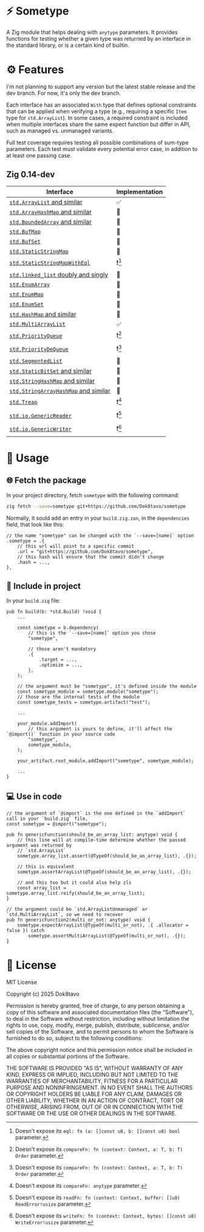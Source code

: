 # ⚡ Sometype

A Zig module that helps dealing with `anytype` parameters. It provides functions for testing 
whether a given type was returned by an interface in the standard library, or is a certain kind of
builtin.


# ⚙️ Features

I'm not planning to support any version but the latest stable release and the dev branch. For now,
it's only the dev branch.

Each interface has an associated `With` type that defines optional constraints that can be applied
when verifying a type (e.g., requiring a specific `Item` type for `std.ArrayList`). In some cases, a
required constraint is included when multiple interfaces share the same expect function but differ
in API, such as managed vs. unmanaged variants.

Full test coverage requires testing all possible combinations of sum-type parameters. Each test must validate every potential error case, in addition to at least one passing case.

## Zig 0.14-dev

| Interface                                                                                                                    | Implementation |
|------------------------------------------------------------------------------------------------------------------------------|----------------|
| [`std.ArrayList` and similar](https://ziglang.org/documentation/master/std/#std.array_list)                                  | ✅              |
| [`std.ArrayHashMap` and similar](https://ziglang.org/documentation/master/std/#std.array_hash_map.ArrayHashMapWithAllocator) | 🚫             |
| [`std.BoundedArray` and similar](https://ziglang.org/documentation/master/std/#std.bounded_array)                            | 🚫             |
| [`std.BufMap`](https://ziglang.org/documentation/master/std/#std.buf_map.BufMap)                                             | 🚫             |
| [`std.BufSet`](https://ziglang.org/documentation/master/std/#std.buf_set.BufSet)                                             | 🚫             |
| [`std.StaticStringMap`](https://ziglang.org/documentation/master/std/#std.static_string_map.StaticStringMap)                 | 🚫             |
| [`std.StaticStringMapWithEql`](https://ziglang.org/documentation/master/std/#std.static_string_map.StaticStringMapWithEql)   | ❗[^1]          |
| [`std.linked_list` doubly and singly](https://ziglang.org/documentation/master/std/#std.linked_list)                         | 🚧             |
| [`std.EnumArray`](https://ziglang.org/documentation/master/std/#std.enums.EnumArray)                                         | 🚫             |
| [`std.EnumMap`](https://ziglang.org/documentation/master/std/#std.enums.EnumMap)                                             | 🚫             |
| [`std.EnumSet`](https://ziglang.org/documentation/master/std/#std.enums.EnumSet)                                             | 🚫             |
| [`std.HashMap` and similar](https://ziglang.org/documentation/master/std/#std.hash_map.HashMap)                              | 🚫             |
| [`std.MultiArrayList`](https://ziglang.org/documentation/master/std/#std.multi_array_list.MultiArrayList)                    | ✅              |
| [`std.PriorityQueue`](https://ziglang.org/documentation/master/std/#std.priority_queue.PriorityQueue)                        | ❗[^2]          |
| [`std.PriorityDeQueue`](https://ziglang.org/documentation/master/std/#std.priority_dequeue.PriorityDequeue)                  | ❗[^2]          |
| [`std.SegmentedList`](https://ziglang.org/documentation/master/std/#std.segmented_list.SegmentedList)                        | 🚫             |
| [`std.StaticBitSet` and similar](https://ziglang.org/documentation/master/std/#std.bit_set)                                  | 🚫             |
| [`std.StringHashMap` and similar](https://ziglang.org/documentation/master/std/#std.hash_map.StringHashMap)                  | 🚫             |
| [`std.StringArrayHashMap` and similar](https://ziglang.org/documentation/master/std/#std.array_hash_map.StringArrayHashMap)  | 🚫             |
| [`std.Treap`](https://ziglang.org/documentation/master/std/#std.treap.Treap)                                                 | ❗[^3]          |
| [`std.io.GenericReader`](https://ziglang.org/documentation/master/std/#std.io.GenericReader)                                 | ❗[^4]          |
| [`std.io.GenericWriter`](https://ziglang.org/documentation/master/std/#std.io.GenericWriter)                                 | ❗[^5]          |

[^1]: Doesn't expose its `eql: fn (a: []const u8, b: []const u8) bool` parameter.
[^2]: Doesn't expose its `compareFn: fn (context: Context, a: T, b: T) Order` parameter.
[^3]: Doesn't expose its `compareFn: anytype` parameter.
[^4]: Doesn't expose its `readFn: fn (context: Context, buffer: []u8) ReadError!usize` parameter.
[^5]: Doesn't expose its `writeFn: fn (context: Context, bytes: []const u8) WriteError!usize` parameter.


# 📝 Usage

## 🌐 Fetch the package

In your project directory, fetch `sometype` with the following command:

```sh
zig fetch --save=sometype git+https://github.com/Dok8tavo/sometype
```

Normally, it sould add an entry in your `build.zig.zon`, in the `dependencies` field, that look like this:

```zig
// the name "sometype" can be changed with the `--save=[name]` option
.sometype = .{
    // this url will point to a specific commit
    .url = "git+https://github.com/Dok8tavo/sometype",
    // this hash will ensure that the commit didn't change
    .hash = ...,
},
```

## 📁 Include in project

In your `build.zig` file:

```zig
pub fn build(b: *std.Build) !void {
    ...

    const sometype = b.dependency(
        // this is the `--save=[name]` option you chose
        "sometype",

        // those aren't mandatory
        .{
            .target = ...,
            .optimize = ...,
        },
    );

    // the argument must be "sometype", it's defined inside the module
    const sometype_module = sometype.module("sometype");
    // those are the internal tests of the module
    const sometype_tests = sometype.artifact("test");

    ...

    your_module.addImport(
        // this argument is yours to define, it'll affect the `@import()` function in your source code
        "sometype", 
        sometype_module,
    );

    your_artifact.root_module.addImport("sometype", sometype_module);

    ...
}
```

## 💻 Use in code

```zig
// the argument of `@import` is the one defined in the `addImport` call in your `build.zig` file.
const sometype = @import("sometype");

pub fn genericFunction(should_be_an_array_list: anytype) void {
    // this line will at compile-time determine whether the passed argument was returned by
    // `std.ArrayList`
    sometype.array_list.assert(@TypeOf(should_be_an_array_list), .{});

    // this is equivalent
    sometype.assertArrayList(@TypeOf(should_be_an_array_list), .{});

    // and this too but it could also help zls
    const array_list = sometype.array_list.reify(should_be_an_array_list);
}

// the argument could be `std.ArrayListUnmanaged` or `std.MultiArrayList`, so we need to recover
pub fn genericFunction2(multi_or_not: anytype) void {
    sometype.expectArrayList(@TypeOf(multi_or_not), .{ .allocator = false }) catch
        sometype.assertMultiArrayList(@TypeOf(multi_or_not), .{});
}
```


# 📃 License

MIT License

Copyright (c) 2025 Dok8tavo

Permission is hereby granted, free of charge, to any person obtaining a copy
of this software and associated documentation files (the "Software"), to deal
in the Software without restriction, including without limitation the rights
to use, copy, modify, merge, publish, distribute, sublicense, and/or sell
copies of the Software, and to permit persons to whom the Software is
furnished to do so, subject to the following conditions:

The above copyright notice and this permission notice shall be included in all
copies or substantial portions of the Software.

THE SOFTWARE IS PROVIDED "AS IS", WITHOUT WARRANTY OF ANY KIND, EXPRESS OR
IMPLIED, INCLUDING BUT NOT LIMITED TO THE WARRANTIES OF MERCHANTABILITY,
FITNESS FOR A PARTICULAR PURPOSE AND NONINFRINGEMENT. IN NO EVENT SHALL THE
AUTHORS OR COPYRIGHT HOLDERS BE LIABLE FOR ANY CLAIM, DAMAGES OR OTHER
LIABILITY, WHETHER IN AN ACTION OF CONTRACT, TORT OR OTHERWISE, ARISING FROM,
OUT OF OR IN CONNECTION WITH THE SOFTWARE OR THE USE OR OTHER DEALINGS IN THE
SOFTWARE.
